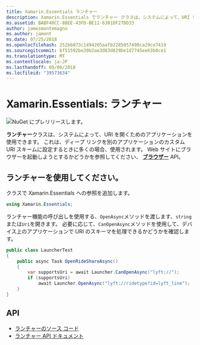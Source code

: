 ```yaml
---
title: Xamarin.Essentials ランチャー
description: Xamarin.Essentials でランチャー クラスは、システムによって、URI を開くためのアプリケーションを使用できます。
ms.assetid: BABF40CC-8BEE-43FD-BE12-6301DF27DD33
author: jamesmontemagno
ms.author: jamont
ms.date: 07/25/2018
ms.openlocfilehash: 252bb873c1494265aafb2285057490ca29ce7419
ms.sourcegitcommit: bf51592be39b2ae3d63d029be1d7745ee63b0ce1
ms.translationtype: MT
ms.contentlocale: ja-JP
ms.lasthandoff: 08/06/2018
ms.locfileid: "39573634"
---
```

# <a name="xamarinessentials-launcher"></a>Xamarin.Essentials: ランチャー

![NuGet にプレリリースします。](~/media/shared/pre-release.png)

**ランチャー**クラスは、システムによって、URI を開くためのアプリケーションを使用できます。 これは、ディープ リンクを別のアプリケーションのカスタム URI スキームに設定するときに多くの場合、使用されます。 Web サイトにブラウザーを起動しようとするかどうかを参照してください、 **[ブラウザー](open-browser.md)**  API。

## <a name="using-launcher"></a>ランチャーを使用してください。

クラスで Xamarin.Essentials への参照を追加します。

```csharp
using Xamarin.Essentials;
```

ランチャー機能の呼び出しを使用する、`OpenAsync`メソッドを渡します、`string`または`Uri`を開きます。 必要に応じて、`CanOpenAsync`メソッドを使用して、デバイス上のアプリケーションで URI のスキーマを処理できるかどうかを確認します。

```csharp
public class LauncherTest
{
    public async Task OpenRideShareAsync()
    {
        var supportsUri = await Launcher.CanOpenAsync("lyft://");
        if (supportsUri)
            await Launcher.OpenAsync("lyft://ridetype?id=lyft_line");
    }
}
```

## <a name="api"></a>API

- [ランチャーのソース コード](https://github.com/xamarin/Essentials/tree/master/Xamarin.Essentials/Launcher)
- [ランチャー API ドキュメント](xref:Xamarin.Essentials.Launcher)
